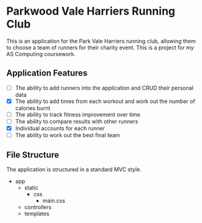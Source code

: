 Parkwood Vale Harriers Running Club
===============================
This is an application for the Park Vale Harriers running club,
allowing them to choose a team of runners for their charity event. This is a project for my AS Computing coursework.

Application Features
---------------------
- [ ] The ability to add runners into the application and CRUD their personal data
- [X] The ability to add times from each workout and work out the number of calories burnt
- [ ] The ability to track fitness improvement over time
- [ ] The ability to compare results with other runners
- [X] Individual accounts for each runner
- [ ] The ability to work out the best final team

File Structure
---------------
The application is structured in a standard MVC style.
* app
  * static
    * css
      * main.css
  * controllers
  * templates


